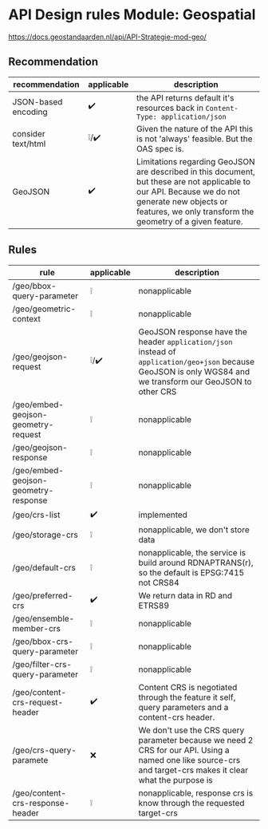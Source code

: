 # API Design rules Module: Geospatial

<https://docs.geostandaarden.nl/api/API-Strategie-mod-geo/>

## Recommendation

| recommendation | applicable | description |
| --- | --- | --- |
| JSON-based encoding | :heavy_check_mark: | the API returns default it's resources back in `Content-Type: application/json` |
| consider text/html | :grey_exclamation:/:heavy_check_mark: | Given the nature of the API this is not 'always' feasible. But the OAS spec is. |
| GeoJSON | :heavy_check_mark: | Limitations regarding GeoJSON are described in this document, but these are not applicable to our API. Because we do not generate new objects or features, we only transform the geometry of a given feature. |

## Rules

| rule | applicable | description |
| --- | --- | --- |
| /geo/bbox-query-parameter | :grey_exclamation: | nonapplicable |
| /geo/geometric-context | :grey_exclamation: | nonapplicable |
| /geo/geojson-request | :grey_exclamation:/:heavy_check_mark: | GeoJSON response have the header `application/json` instead of `application/geo+json` because GeoJSON is only WGS84 and we transform our GeoJSON to other CRS | |
| /geo/embed-geojson-geometry-request | :grey_exclamation: | nonapplicable |
| /geo/geojson-response | :grey_exclamation: | nonapplicable |
| /geo/embed-geojson-geometry-response | :grey_exclamation: | nonapplicable |
| /geo/crs-list | :heavy_check_mark: | implemented |
| /geo/storage-crs | :grey_exclamation: | nonapplicable, we don't store data |
| /geo/default-crs | :grey_exclamation: | nonapplicable, the service is build around RDNAPTRANS(r), so the default is EPSG:7415 not CRS84 |
| /geo/preferred-crs | :heavy_check_mark: | We return data in RD and ETRS89 |
| /geo/ensemble-member-crs | :grey_exclamation: | nonapplicable |
| /geo/bbox-crs-query-parameter | :grey_exclamation: | nonapplicable |
| /geo/filter-crs-query-parameter | :grey_exclamation: | nonapplicable |
| /geo/content-crs-request-header | :heavy_check_mark: | Content CRS is negotiated through the feature it self, query parameters and a content-crs header. |
| /geo/crs-query-paramete | :x: | We don't use the CRS query parameter because we need 2 CRS for our API. Using a named one like source-crs and target-crs makes it clear what the purpose is |
| /geo/content-crs-response-header | :grey_exclamation: | nonapplicable, response crs is know through the requested target-crs |
